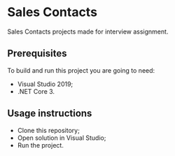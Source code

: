 # Sales Contacts

Sales Contacts projects made for interview assignment.

## Prerequisites

To build and run this project you are going to need:

- Visual Studio 2019;
- .NET Core 3.

Usage instructions
---

- Clone this repository;
- Open solution in Visual Studio;
- Run the project.